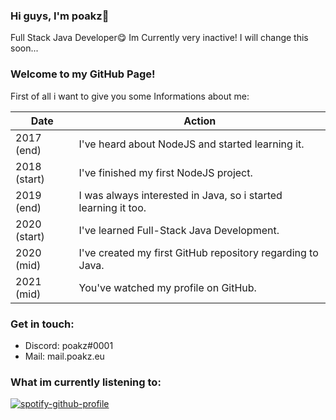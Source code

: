 ### Hi guys, I'm poakz👋

Full Stack Java Developer😋
Im Currently very inactive! I will change this soon...

### Welcome to my GitHub Page!
First of all i want to give you some Informations about me:

| Date | Action |
| - | - |
| 2017 (end) | I've heard about NodeJS and started learning it. |
| 2018 (start) | I've finished my first NodeJS project. |
| 2019 (end) | I was always interested in Java, so i started learning it too. |
| 2020 (start) | I've learned Full-Stack Java Development. |
| 2020 (mid) | I've created my first GitHub repository regarding to Java. |
| 2021 (mid) | You've watched my profile on GitHub. |

### Get in touch:
* Discord: poakz#0001
* Mail: mail.poakz.eu

### What im currently listening to:
[![spotify-github-profile](https://spotify-github-profile.vercel.app/api/view?uid=sfkgoe458hrehm8dyj72u78ys&cover_image=true&theme=default)](https://github.com/kittinan/spotify-github-profile)
